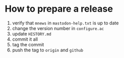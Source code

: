 # How to prepare a release

1. verify that `mnews` in `mastodon-help.txt` is up to date
2. change the version number in `configure.ac`
3. update `HISTORY.md`
4. commit it all
5. tag the commit
6. push the tag to `origin` and `github`
